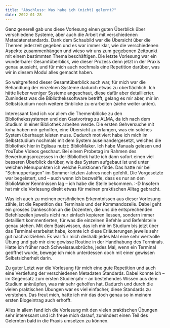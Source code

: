 ```yaml
---
title: "Abschluss: Was habe ich (nicht) gelernt?"
date: 2022-01-28
---
```


Ganz generell gab uns diese Vorlesung einen guten Überblick über verschiedene Systeme, aber auch die Arbeit mit verschiedenen Metadatenstandards. Dank dem Schaubild war die Übersicht über die Themen jederzeit gegeben und es war immer klar, wie die verschiedenen Aspekte zusammenhängen und wieso wir uns zum gegebenen Zeitpunkt mit einem bestimmten Thema beschäftigen. Die letzte Vorlesung war ein wunderbarer Gesamtüberblick, wie dieser Prozess denn jetzt in der Praxis genau aussieht, und für mich auch nochmals eine Repetition darüber, was wir in diesem Modul alles gemacht haben.
<p>
So weitgreifend dieser Gesamtüberblick auch war, für mich war die Behandlung der einzelnen Systeme dadurch etwas zu oberflächlich. Ich hätte lieber weniger Systeme angeschaut, diese dafür aber detaillierter. Zumindest was die Bibliothekssoftware betrifft, gelang es mir aber, mir im Selbststudium noch weitere Einblicke zu erarbeiten (siehe weiter unten). 
<p>
Interessant fand ich vor allem die Themenblöcke zu den Bibliothekssystemen und den Gastvortrag zu ALMA, da ich nach dem Studium in einer Bibliothek arbeiten werde. Die ersten Gehversuche mit koha haben mir geholfen, eine Übersicht zu erlangen, was ein solches System überhaupt leisten muss. Dadurch motiviert habe ich mich im Selbststudium nochmals mit dem System auseinandergesetzt, welches die Bibliothek hier in Eglisau nutzt: BiblioMaker. Ich habe Manuals gelesen und YouTube Videos geschaut. Bei einem Probetag im Rahmen des Bewerbungsprozesses in der Bibliothek hatte ich dann sofort einen viel besseren Überblick darüber, wie das System aufgebaut ist und unter welchen Menupunkten ich welche Funktionen finde. Das hatte mir bei "Schnuppertagen" im Sommer letzten Jahres noch gefehlt. Die Vorgesetzte war begeistert, und – auch wenn ich bezweifle, dass es nur an den BiblioMaker Kenntnissen lag – ich habe die Stelle bekommen. :-D Insofern hat mir die Vorlesung direkt etwas für meinen praktischen Alltag gebracht. 
<p>
Was ich auch zu meinen persönlichen Erkenntnissen aus dieser Vorlesung zähle, ist die Repetition des Terminals und der Kommandozeile. Dabei geht ein grosses Dankeschön an die Dozenten, die uns die entsprechenden Befehlszeilen jeweils nicht nur einfach kopieren liessen, sondern immer detailliert kommentierten, für was die einzelnen Befehle und Befehlsteile genau stehen. Mit dem Basiswissen, das ich mir im Studium bis jetzt über das Terminal erarbeitet habe, konnte ich diese Erläuterungen jeweils sehr gut nachvollziehen. Es war für mich deshalb jedes Mal eine sehr wertvolle Übung und gab mir eine gewisse Routine in der Handhabung des Terminals. Hatte ich früher nach Schweissausbrüche, jedes Mal, wenn ein Terminal geöffnet wurde, bewege ich mich unterdessen doch mit einer gewissen Selbstsicherheit darin.
<p>
Zu guter Letzt war die Vorlesung für mich eine gute Repetition und auch eine Vertiefung der verschiedenen Metadaten Standards. Dabei konnte ich – im Gegensatz zum ersten Studienjahr – an bestehendes Wissen aus dem Studium anknüpfen, was mir sehr geholfen hat. Dadurch und durch die vielen praktischen Übungen war es viel einfacher, diese Standards zu verstehen. Das freut mich, hatte ich mir das doch genau so in meinem ersten Blogeintrag auch erhofft.
<p>
Alles in allem fand ich die Vorlesung mit den vielen praktischen Übungen sehr interessant und ich freue mich darauf, zumindest einen Teil des Gelernten bald in die Praxis umsetzen zu können.
